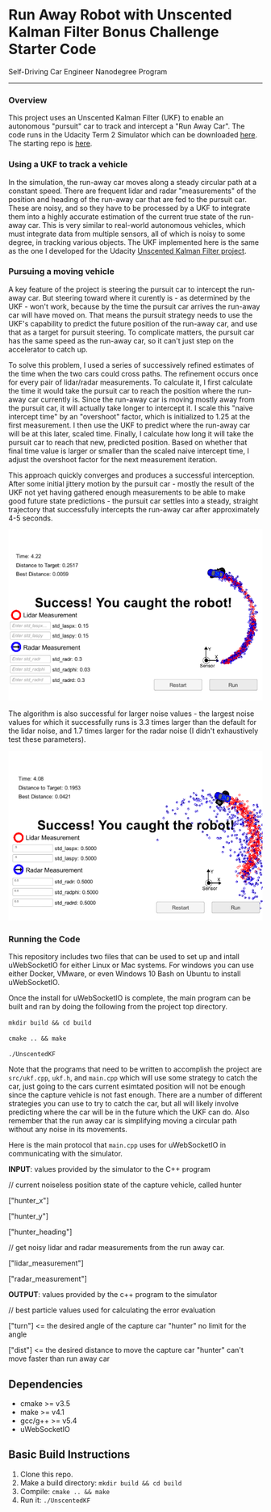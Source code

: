 # Run Away Robot with Unscented Kalman Filter Bonus Challenge Starter Code
Self-Driving Car Engineer Nanodegree Program

---

### Overview

This project uses an Unscented Kalman Filter (UKF) to enable an autonomous "pursuit" car to track and intercept a "Run Away Car". The code runs in the Udacity Term 2 Simulator which can be downloaded [here](https://github.com/udacity/self-driving-car-sim/releases). The starting repo is [here](https://github.com/colinmccormick/CarND-Catch-Run-Away-Car-UKF).

### Using a UKF to track a vehicle

In the simulation, the run-away car moves along a steady circular path at a constant speed. There are frequent lidar and radar "measurements" of the position and heading of the run-away car that are fed to the pursuit car. These are noisy, and so they have to be processed by a UKF to integrate them into a highly accurate estimation of the current true state of the run-away car. This is very similar to real-world autonomous vehicles, which must integrate data from multiple sensors, all of which is noisy to some degree, in tracking various objects. The UKF implemented here is the same as the one I developed for the Udacity [Unscented Kalman Filter project](https://github.com/colinmccormick/CarND-Unscented-Kalman-Filter-Project).

### Pursuing a moving vehicle

A key feature of the project is steering the pursuit car to intercept the run-away car. But steering toward where it curently is - as determined by the UKF - won't work, because by the time the pursuit car arrives the run-away car will have moved on. That means the pursuit strategy needs to use the UKF's capability to predict the future position of the run-away car, and use that as a target for pursuit steering. To complicate matters, the pursuit car has the same speed as the run-away car, so it can't just step on the accelerator to catch up.

To solve this problem, I used a series of successively refined estimates of the time when the two cars could cross paths. The refinement occurs once for every pair of lidar/radar measurements. To calculate it, I first calculate the time it would take the pursuit car to reach the position where the run-away car currently is. Since the run-away car is moving mostly away from the pursuit car, it will actually take longer to intercept it. I scale this "naive intercept time" by an "overshoot" factor, which is initialized to 1.25 at the first measurement. I then use the UKF to predict where the run-away car will be at this later, scaled time. Finally, I calculate how long it will take the pursuit car to reach that new, predicted position. Based on whether that final time value is larger or smaller than the scaled naive intercept time, I adjust the overshoot factor for the next measurement iteration.

This approach quickly converges and produces a successful interception. After some initial jittery motion by the pursuit car - mostly the result of the UKF not yet having gathered enough measurements to be able to make good future state predictions - the pursuit car settles into a steady, straight trajectory that successfully intercepts the run-away car after approximately 4-5 seconds.

![Success in catching the run-away car with default sensor noise parameters](img/runaway_car_1.png)

The algorithm is also successful for larger noise values - the largest noise values for which it successfully runs is 3.3 times larger than the default for the lidar noise, and 1.7 times larger for the radar noise (I didn't exhaustively test these parameters).

![Success in catching the run-away car with increased sensor noise parameters](img/runaway_car_2.png)

### Running the Code

This repository includes two files that can be used to set up and intall uWebSocketIO for either Linux or Mac systems. For windows you can use either Docker, VMware, or even Windows 10 Bash on Ubuntu to install uWebSocketIO.

Once the install for uWebSocketIO is complete, the main program can be built and ran by doing the following from the project top directory.

`mkdir build && cd build`

`cmake .. && make` 

`./UnscentedKF`

Note that the programs that need to be written to accomplish the project are `src/ukf.cpp`, `ukf.h`, and `main.cpp` which will use some strategy to catch the car, just going to the cars current esimtated position will not be enough since the capture vehicle is not fast enough. There are a number of different strategies you can use to try to catch the car, but all will likely involve predicting where the car will be in the future which the UKF can do. Also remember that the run away car is simplifying moving a circular path without any noise in its movements.

Here is the main protocol that `main.cpp` uses for uWebSocketIO in communicating with the simulator.

**INPUT**: values provided by the simulator to the C++ program

// current noiseless position state of the capture vehicle, called hunter

["hunter_x"]

["hunter_y"]

["hunter_heading"]

// get noisy lidar and radar measurements from the run away car.

["lidar_measurement"]

["radar_measurement"]

**OUTPUT**: values provided by the c++ program to the simulator

// best particle values used for calculating the error evaluation

["turn"] <= the desired angle of the capture car "hunter" no limit for the angle

["dist"] <= the desired distance to move the capture car "hunter" can't move faster than run away car

## Dependencies

* cmake >= v3.5
* make >= v4.1
* gcc/g++ >= v5.4
* uWebSocketIO

## Basic Build Instructions

1. Clone this repo.
2. Make a build directory: `mkdir build && cd build`
3. Compile: `cmake .. && make`
4. Run it: `./UnscentedKF` 
